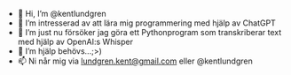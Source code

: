 - 👋 Hi, I’m @kentlundgren
- 👀 I’m intresserad av att lära mig programmering med hjälp av ChatGPT
- 🌱 I’m just nu försöker jag göra ett Pythonprogram som transkriberar text med hjälp av OpenAI:s Whisper
- 💞️ I’m hjälp behövs...;>)
- 📫 Ni når mig via lundgren.kent@gmail.com eller @kentlundgren

<!---
kentlundgren/kentlundgren is a ✨ special ✨ repository because its `README.md` (this file) appears on your GitHub profile.
You can click the Preview link to take a look at your changes.
--->
